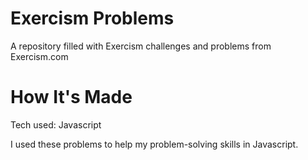 # Exercism Problems

A repository filled with Exercism challenges and problems from Exercism.com

# How It's Made

Tech used: Javascript

I used these problems to help my problem-solving skills in Javascript.

